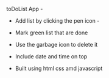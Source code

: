 toDoList App -

- Add list by clicking the pen icon -
  
- Mark green list that are done 
  
- Use the garbage icon to delete it 

- Include date and time on top 
 
- Built using html css amd javascript 
